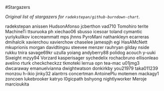 #Stargazers

*Original list of stargazers for `radekstepan/github-burndown-chart`.*

radekstepan
anissen
HudsonAfonso
jcberthon
vad710
Tomohiro
terite
MachineTi
ttsuruoka
ph
xiechao06
sbusso
icesoar
toland
cymantic
yuriykulikov
icecreammatt
mps
jhnns
PyroMani
nathankleyn
ecarreras
dmihalcik
xavierchou
xavierchow
chaselee
jamespjh
egi
HasAMcNett
mkuprionis
morgan
davidtingsu
steevee
menzer
rauhryan
gilday
nside
rukku
tnira
savage69kr
uzulla
yoiang
andyberry88
polidog
acouch
y-uuki
Sixeight
mzyy94
Vorzard
kasperisager
sychedelix
rochacbruno
ellisonleao
avelino
rturk
checkcheckzz
tkmoteki
lerrua
opn
tea-mac
u01jmg3
dwcaraway
emanuelvianna
dwightwatson
donkirkby
you21979
taka011239
monzou
h-ikio
jinky32
alantrrs
concertman
AntoinePlu
motemen
mackagy1
zoncoen
lukebrooker
katryo
l0gicpath
bshyong
nightlyworker
Meroje
marcioukita